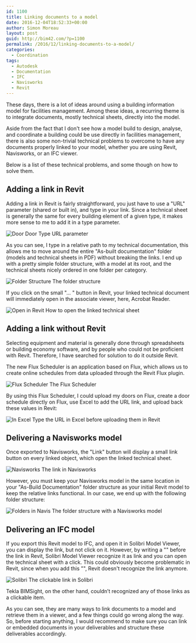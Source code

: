 ```yaml
---
id: 1100
title: Linking documents to a model
date: 2016-12-04T18:52:33+00:00
author: Simon Moreau
layout: post
guid: http://bim42.com/?p=1100
permalink: /2016/12/linking-documents-to-a-model/
categories:
  - Coordination
tags:
  - Autodesk
  - Documentation
  - IFC
  - Navisworks
  - Revit
---
```

These days, there is a lot of ideas around using a building information model for facilities management. Among these ideas, a recurring theme is to integrate documents, mostly technical sheets, directly into the model.

Aside from the fact that I don't see how a model build to design, analyse, and coordinate a building could be use directly in facilities management, there is also some non-trivial technical problems to overcome to have any documents properly linked to your model, whether you are using Revit, Navisworks, or an IFC viewer.

Below is a list of these technical problems, and some though on how to solve them.

## Adding a link in Revit

Adding a link in Revit is fairly straightforward, you just have to use a "URL" parameter (shared or built in), and type in your link. Since a technical sheet is generally the same for every building element of a given type, it makes more sense to me to add it in a type parameter.

![Door](http://bim42.com/wp-content/uploads/2016/12/door.png)
Door Type URL parameter

As you can see, I type in a relative path to my technical documentation, this allows me to move around the entire "As-built documentation" folder (models and technical sheets in PDF) without breaking the links. I end up with a pretty simple folder structure, with a model at its root, and the technical sheets nicely ordered in one folder per category.

![Folder Structure](http://bim42.com/wp-content/uploads/2016/12/folderstructure.png)
The folder structure

If you click on the small "... " button in Revit, your linked technical document will immediately open in the associate viewer, here, Acrobat Reader.

![Open in Revit](http://bim42.com/wp-content/uploads/2016/12/openTechnicalSheet.png)
How to open the linked technical sheet

## Adding a link without Revit

Selecting equipment and material is generally done through spreadsheets or building economy software, and by people who could not be proficient with Revit. Therefore, I have searched for solution to do it outside Revit.

The new Flux Scheduler is an application based on Flux, which allows us to create online schedules from data uploaded through the Revit Flux plugin.

![Flux Scheduler](http://bim42.com/wp-content/uploads/2016/12/fluxScheduler.png)
The Flux Scheduler

By using this Flux Scheduler, I could upload my doors on Flux, create a door schedule directly on Flux, use Excel to add the URL link, and upload back these values in Revit:

![In Excel](http://bim42.com/wp-content/uploads/2016/12/InExcel.png)
Type the URL in Excel before uploading them in Revit

## Delivering a Navisworks model

Once exported to Navisworks, the "Link" button will display a small link button on every linked object, which open the linked technical sheet.

![Navisworks](http://bim42.com/wp-content/uploads/2016/12/linkInNavis.png)
The link in Navisworks

However, you must keep your Navisworks model in the same location in your "As-Build Documentation" folder structure as your initial Revit model to keep the relative links functional. In our case, we end up with the following folder structure:

![Folders in Navis](http://bim42.com/wp-content/uploads/2016/12/folderstructureNavis.png)
The folder structure with a Navisworks model

## Delivering an IFC model

If you export this Revit model to IFC, and open it in Solibri Model Viewer, you can display the link, but not click on it. However, by writing a "\" before the link in Revit, Solibri Model Viewer recognize it as link and you can open the technical sheet with a click. This could obviously become problematic in Revit, since when you add this "\", Revit doesn't recognize the link anymore.

![Solibri](http://bim42.com/wp-content/uploads/2016/12/solibri_after.png)
The clickable link in Solibri

Tekla BIMSight, on the other hand, couldn’t recognized any of those links as a clickable item.

As you can see, they are many ways to link documents to a model and retrieve them in a viewer, and a few things could go wrong along the way. So, before starting anything, I would recommend to make sure you can link or embedded documents in your deliverables and structure these deliverables accordingly.